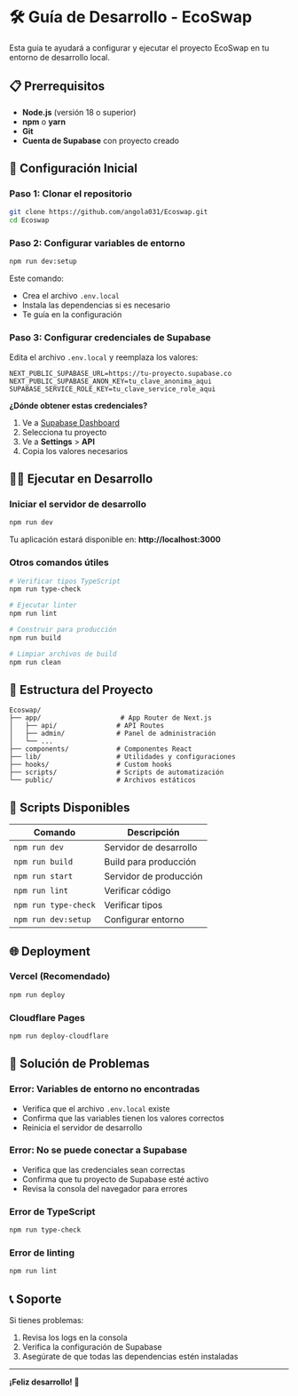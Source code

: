 # 🛠️ Guía de Desarrollo - EcoSwap

Esta guía te ayudará a configurar y ejecutar el proyecto EcoSwap en tu entorno de desarrollo local.

## 📋 **Prerrequisitos**

- **Node.js** (versión 18 o superior)
- **npm** o **yarn**
- **Git**
- **Cuenta de Supabase** con proyecto creado

## 🚀 **Configuración Inicial**

### **Paso 1: Clonar el repositorio**
```bash
git clone https://github.com/angola031/Ecoswap.git
cd Ecoswap
```

### **Paso 2: Configurar variables de entorno**
```bash
npm run dev:setup
```

Este comando:
- Crea el archivo `.env.local`
- Instala las dependencias si es necesario
- Te guía en la configuración

### **Paso 3: Configurar credenciales de Supabase**

Edita el archivo `.env.local` y reemplaza los valores:

```env
NEXT_PUBLIC_SUPABASE_URL=https://tu-proyecto.supabase.co
NEXT_PUBLIC_SUPABASE_ANON_KEY=tu_clave_anonima_aqui
SUPABASE_SERVICE_ROLE_KEY=tu_clave_service_role_aqui
```

**¿Dónde obtener estas credenciales?**
1. Ve a [Supabase Dashboard](https://app.supabase.com/)
2. Selecciona tu proyecto
3. Ve a **Settings** > **API**
4. Copia los valores necesarios

## 🏃‍♂️ **Ejecutar en Desarrollo**

### **Iniciar el servidor de desarrollo**
```bash
npm run dev
```

Tu aplicación estará disponible en: **http://localhost:3000**

### **Otros comandos útiles**

```bash
# Verificar tipos TypeScript
npm run type-check

# Ejecutar linter
npm run lint

# Construir para producción
npm run build

# Limpiar archivos de build
npm run clean
```

## 📁 **Estructura del Proyecto**

```
Ecoswap/
├── app/                    # App Router de Next.js
│   ├── api/               # API Routes
│   ├── admin/             # Panel de administración
│   └── ...
├── components/            # Componentes React
├── lib/                   # Utilidades y configuraciones
├── hooks/                 # Custom hooks
├── scripts/               # Scripts de automatización
└── public/                # Archivos estáticos
```

## 🔧 **Scripts Disponibles**

| Comando | Descripción |
|---------|-------------|
| `npm run dev` | Servidor de desarrollo |
| `npm run build` | Build para producción |
| `npm run start` | Servidor de producción |
| `npm run lint` | Verificar código |
| `npm run type-check` | Verificar tipos |
| `npm run dev:setup` | Configurar entorno |

## 🌐 **Deployment**

### **Vercel (Recomendado)**
```bash
npm run deploy
```

### **Cloudflare Pages**
```bash
npm run deploy-cloudflare
```

## 🐛 **Solución de Problemas**

### **Error: Variables de entorno no encontradas**
- Verifica que el archivo `.env.local` existe
- Confirma que las variables tienen los valores correctos
- Reinicia el servidor de desarrollo

### **Error: No se puede conectar a Supabase**
- Verifica que las credenciales sean correctas
- Confirma que tu proyecto de Supabase esté activo
- Revisa la consola del navegador para errores

### **Error de TypeScript**
```bash
npm run type-check
```

### **Error de linting**
```bash
npm run lint
```

## 📞 **Soporte**

Si tienes problemas:
1. Revisa los logs en la consola
2. Verifica la configuración de Supabase
3. Asegúrate de que todas las dependencias estén instaladas

---

**¡Feliz desarrollo! 🚀**
